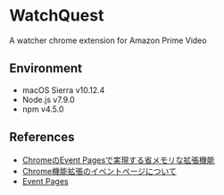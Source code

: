 # WatchQuest

A watcher chrome extension for Amazon Prime Video

## Environment

- macOS Sierra v10.12.4
- Node.js v7.9.0
- npm v4.5.0

## References

- [ChromeのEvent Pagesで実現する省メモリな拡張機能](https://blog.mono0x.net/blog/2012/11/08/chrome-event-pages/)
- [Chrome機能拡張のイベントページについて](http://oxynotes.com/?p=8928)
- [Event Pages](https://developer.chrome.com/extensions/event_pages)
